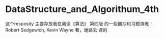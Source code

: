 # DataStructure_and_Algorithum_4th
这个resposity 主要存放我在阅读《算法》 第四版 的一些摘抄和习题演练！
Robert Sedgewich, Kevin Wayne 著，谢路云 译的
